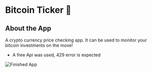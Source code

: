 # Bitcoin Ticker 🤑

## About the App

A crypto currency price checking app. It can be used to monitor your bitcoin investments on the move!

-    A free Api was used, 429 error is expected

![Finished App](https://github.com/londonappbrewery/Images/blob/master/bitcoin-flutter-demo.gif)
